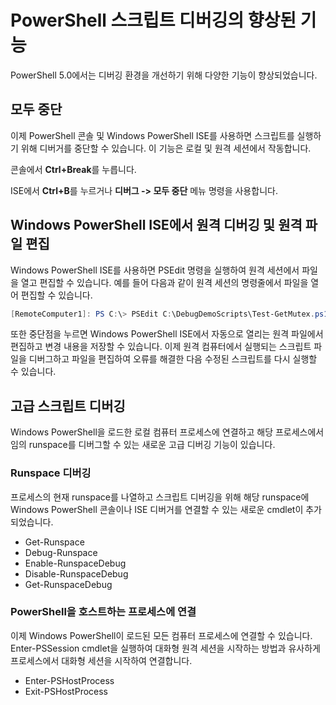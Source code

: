 # <a name="improvements-in-powershell-script-debugging"></a>PowerShell 스크립트 디버깅의 향상된 기능

PowerShell 5.0에서는 디버깅 환경을 개선하기 위해 다양한 기능이 향상되었습니다.

## <a name="break-all"></a>모두 중단

이제 PowerShell 콘솔 및 Windows PowerShell ISE를 사용하면 스크립트를 실행하기 위해 디버거를 중단할 수 있습니다. 이 기능은 로컬 및 원격 세션에서 작동합니다.

콘솔에서 **Ctrl+Break**를 누릅니다.

ISE에서 **Ctrl+B**를 누르거나 **디버그 -> 모두 중단** 메뉴 명령을 사용합니다.

## <a name="remote-debugging-and-remote-file-editing-in-windows-powershell-ise"></a>Windows PowerShell ISE에서 원격 디버깅 및 원격 파일 편집

Windows PowerShell ISE를 사용하면 PSEdit 명령을 실행하여 원격 세션에서 파일을 열고 편집할 수 있습니다.
예를 들어 다음과 같이 원격 세션의 명령줄에서 파일을 열어 편집할 수 있습니다.

```powershell
[RemoteComputer1]: PS C:\> PSEdit C:\DebugDemoScripts\Test-GetMutex.ps1
```

또한 중단점을 누르면 Windows PowerShell ISE에서 자동으로 열리는 원격 파일에서 편집하고 변경 내용을 저장할 수 있습니다.
이제 원격 컴퓨터에서 실행되는 스크립트 파일을 디버그하고 파일을 편집하여 오류를 해결한 다음 수정된 스크립트를 다시 실행할 수 있습니다.

## <a name="advanced-script-debugging"></a>고급 스크립트 디버깅

Windows PowerShell을 로드한 로컬 컴퓨터 프로세스에 연결하고 해당 프로세스에서 임의 runspace를 디버그할 수 있는 새로운 고급 디버깅 기능이 있습니다.

### <a name="runspace-debugging"></a>Runspace 디버깅

프로세스의 현재 runspace를 나열하고 스크립트 디버깅을 위해 해당 runspace에 Windows PowerShell 콘솔이나 ISE 디버거를 연결할 수 있는 새로운 cmdlet이 추가되었습니다.

-   Get-Runspace
-   Debug-Runspace
-   Enable-RunspaceDebug
-   Disable-RunspaceDebug
-   Get-RunspaceDebug

### <a name="attach-to-process-hosting-powershell"></a>PowerShell을 호스트하는 프로세스에 연결

이제 Windows PowerShell이 로드된 모든 컴퓨터 프로세스에 연결할 수 있습니다. Enter-PSSession cmdlet을 실행하여 대화형 원격 세션을 시작하는 방법과 유사하게 프로세스에서 대화형 세션을 시작하여 연결합니다.

-   Enter-PSHostProcess
-   Exit-PSHostProcess